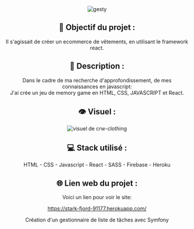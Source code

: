 <div align=center><img src="https://user-images.githubusercontent.com/27373255/145893788-f84cb1cf-492d-40cc-a805-b43bd404b909.png" alt="gesty"/></div>
<h2 align=center>🎯 Objectif du projet :</h2>
<p align=center>Il s'agissait de créer un ecommerce de vêtements, en utilisant le framework react.</p>

<h2 align=center>📝 Description :</h2>

<p align=center>Dans le cadre de ma recherche d'approfondissement, de mes connaissances en javascript:</br>
J'ai crée un jeu de memory game en HTML, CSS, JAVASCRIPT et React.</br>
</p>

<h2 align=center>👁️ Visuel :</h2>
<div align=center><img src="https://user-images.githubusercontent.com/27373255/143657478-faef4154-0137-4b64-80fd-f909c178a2a8.png" alt="visuel de crw-clothing"</div>

<h2 align=center>💻 Stack utilisé :</h2>

<p align=center>HTML - CSS - Javascript - React - SASS - Firebase - Heroku</p>

<h2 align=center>🌐 Lien web du projet :</h2>

<p align=center>Voici un lien pour voir le site:

  <a title="https://stark-fjord-91177.herokuapp.com/" role="link" target="_blank" class="text-bold" rel="noopener noreferrer" href="https://stark-fjord-91177.herokuapp.com/">https://stark-fjord-91177.herokuapp.com/</a></p>


Création d'un gestionnaire de liste de tâches avec Symfony
